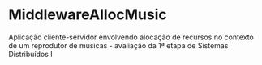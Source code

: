 # MiddlewareAllocMusic
Aplicação cliente-servidor envolvendo alocação de recursos no contexto de um reprodutor de músicas - avaliação da 1ª etapa de Sistemas Distribuídos I
